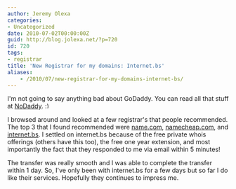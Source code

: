```yaml
---
author: Jeremy Olexa
categories:
- Uncategorized
date: 2010-07-02T00:00:00Z
guid: http://blog.jolexa.net/?p=720
id: 720
tags:
- registrar
title: 'New Registrar for my domains: Internet.bs'
aliases:
    - /2010/07/new-registrar-for-my-domains-internet-bs/
---
```


I'm not going to say anything bad about GoDaddy. You can read all that stuff at [NoDaddy][1]. <img src="http://blog.jolexa.net/wp-includes/images/smilies/simple-smile.png" alt=":)" class="wp-smiley" style="height: 1em; max-height: 1em;" />

I browsed around and looked at a few registrar's that people recommended. The top 3 that I found recommended were [name.com][2], [namecheap.com][3], and [internet.bs][4]. I settled on internet.bs because of the free private whois offerings (others have this too), the free one year extension, and most importantly the fact that they responded to me via email within 5 minutes!

The transfer was really smooth and I was able to complete the transfer within 1 day. So, I've only been with internet.bs for a few days but so far I do like their services. Hopefully they continues to impress me.

 [1]: http://nodaddy.com/
 [2]: http://www.name.com/
 [3]: http://www.namecheap.com/
 [4]: http://www.internetbs.net/